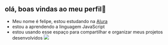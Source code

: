 ## olá, boas vindas ao meu perfil🙂

- Meu nome é felipe, estou estudando na [Alura](https://www.alura.com.br)
- estou a aprendendo a linguagem JavaScript
- estou usando esse espaço para compartilhar e organizar meus projetos desenvolvidos
 ![](https://media1.tenor.com/m/q8ZhZrzUDVQAAAAd/ko%C4%8Dka.gif)
